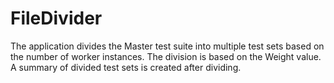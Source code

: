 # FileDivider
The application divides the Master test suite into multiple test sets based on the number of worker instances. 
The division is based on the Weight value. A summary of divided test sets is created after dividing.